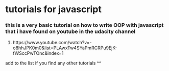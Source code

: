 # tutorials for javascript

### this is a very basic tutorial on how to write OOP with javascript that i have found on youtube in the udacity channel
<ol>
<li>https://www.youtube.com/watch?v=-o8hhJPK0m0&list=PLAwxTw4SYaPmRCRPu9EjK-fWSccPwTOnc&index=1</li>
</ol>


add to the list if you find any other tutorials ^^
